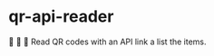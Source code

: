 # qr-api-reader
:eyes: :black_square_button: :rainbow: Read QR codes with an API link a list the items.
